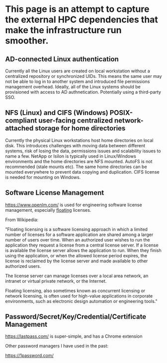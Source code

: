 # This page is an attempt to capture the external HPC dependencies that make the infrastructure run smoother.

## AD-connected Linux authentication

Currently all the Linux users are created on local workstation without a centralized repository or synchronized UIDs.
This means the same user may not be able to log in to another system and introduced file permissions management overhead.
Ideally, all of the Linux systems should be provisioned with access to AD authnetication. Potentially using a third-party SSO.

## NFS (Linux) and CIFS (Windows) POSIX-compliant user-facing centralized network-attached storage for home directories

Currently the physical Linux workstations host home directories on local disk. This introduces challenges with 
moving data between different systems, risk of losing the data, permissions issues and scalability issues to name a few.
NetApp or Isilon is typically used in Linux/Windows environments and the home directories are NFS mounted. AutoFS is not
recommended (stale mounts etc). The same home directories can be mounted everywhere to prevent data copying and duplication.
CIFS license is needed for mounting on Windows.


## Software License Management

https://www.openlm.com/ is used for engineering software license management, especially [floating](https://en.wikipedia.org/wiki/Floating_licensing) licenses.

From Wikipedia:

"Floating licensing is a software licensing approach in which a limited number of licenses for a software application are shared among a larger number of users over time. When an authorized user wishes to run the application they request a license from a central license server. If a license is available the license server allows the application to run. When they finish using the application, or when the allowed license period expires, the license is reclaimed by the license server and made available to other authorized users.

The license server can manage licenses over a local area network, an intranet or virtual private network, or the Internet.

Floating licensing, also sometimes known as concurrent licensing or network licensing, is often used for high-value applications in corporate environments, such as electronic design automation or engineering tools."

## Password/Secret/Key/Credential/Certificate Management

https://lastpass.com/ is super-simple, and has a Chrome extension

Other password managers I have used in the past:

https://1password.com/
